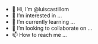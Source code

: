 - 👋 Hi, I’m @luiscastillom
- 👀 I’m interested in ...
- 🌱 I’m currently learning ...
- 💞️ I’m looking to collaborate on ...
- 📫 How to reach me ...

<!---
luiscastillom/luiscastillom is a ✨ special ✨ repository because its `README.md` (this file) appears on your GitHub profile.
You can click the Preview link to take a look at your changes.
--->
